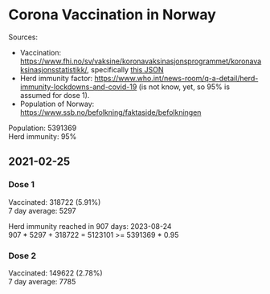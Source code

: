 # Corona Vaccination in Norway

Sources:

- Vaccination: <https://www.fhi.no/sv/vaksine/koronavaksinasjonsprogrammet/koronavaksinasjonsstatistikk/>, specifically [this JSON](https://www.fhi.no/api/chartdata/api/99119)
- Herd immunity factor: <https://www.who.int/news-room/q-a-detail/herd-immunity-lockdowns-and-covid-19> (is not know, yet, so 95% is assumed for dose 1).
- Population of Norway: <https://www.ssb.no/befolkning/faktaside/befolkningen>



Population: 5391369  
Herd immunity: 95%  

## 2021-02-25

### Dose 1

Vaccinated: 318722 (5.91%)  
7 day average: 5297

Herd immunity reached in 907 days: 2023-08-24  
907 * 5297 + 318722 = 5123101 >= 5391369 * 0.95

### Dose 2

Vaccinated: 149622 (2.78%)  
7 day average: 7785

